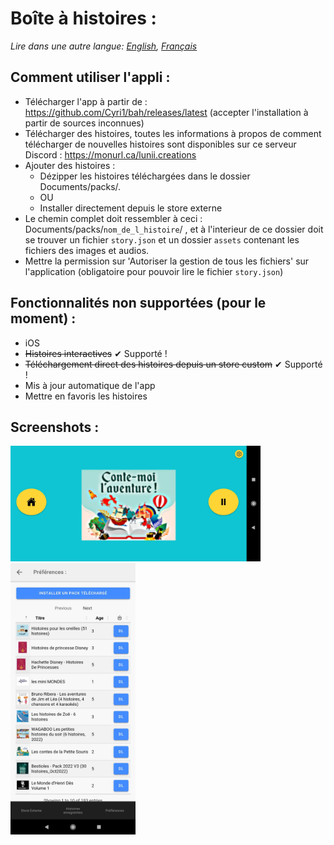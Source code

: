 # Boîte à histoires :
*Lire dans une autre langue: [English](readme.md), [Français](readme.fr.md)*
## Comment utiliser l'appli :
- Télécharger l'app à partir de : https://github.com/Cyri1/bah/releases/latest (accepter l'installation à partir de sources inconnues)
- Télécharger des histoires, toutes les informations à propos de comment télécharger de nouvelles histoires sont disponibles sur ce serveur Discord : https://monurl.ca/lunii.creations 
- Ajouter des histoires :
  - Dézipper les histoires téléchargées dans le dossier Documents/packs/.
  - OU
  - Installer directement depuis le store externe
- Le chemin complet doit ressembler à ceci : Documents/packs/`nom_de_l_histoire`/ , et à l'interieur de ce dossier doit se trouver un fichier `story.json` et un dossier `assets` contenant les fichiers des images et audios.
- Mettre la permission sur 'Autoriser la gestion de tous les fichiers' sur l'application (obligatoire pour pouvoir lire le fichier `story.json`)
  
## Fonctionnalités non supportées (pour le moment) : 
- iOS
- <del>Histoires interactives</del> ✔ Supporté !
- <del>Téléchargement direct des histoires depuis un store custom</del> ✔ Supporté !
- Mis à jour automatique de l'app
- Mettre en favoris les histoires

## Screenshots : 

<img src="assets/Screenshot1.jpg" alt="drawing" width="400"/>

<img src="assets/Screenshot2.jpg" alt="drawing" width="200"/>

